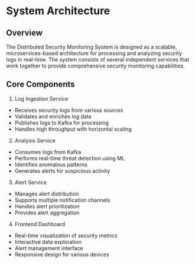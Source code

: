 # System Architecture
## Overview
The Distributed Security Monitoring System is designed as a scalable, microservices-based architecture for processing and analyzing security logs in real-time. The system consists of several independent services that work together to provide comprehensive security monitoring capabilities.

## Core Components
1. Log Ingestion Service

- Receives security logs from various sources
- Validates and enriches log data
- Publishes logs to Kafka for processing
- Handles high throughput with horizontal scaling

2. Analysis Service

- Consumes logs from Kafka
- Performs real-time threat detection using ML
- Identifies anomalous patterns
- Generates alerts for suspicious activity

3. Alert Service

- Manages alert distribution
- Supports multiple notification channels
- Handles alert prioritization
- Provides alert aggregation

4. Frontend Dashboard

- Real-time visualization of security metrics
- Interactive data exploration
- Alert management interface
- Responsive design for various devices
